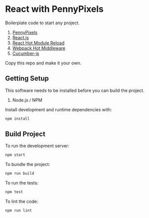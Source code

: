 # React with PennyPixels

Boilerplate code to start any project.

1.  [PennyPixels](http://pennypixels.pennymacusa.com/#navs) 
2.  [React.js](http://facebook.github.io/react/) 
3.  [React Hot Module Reload](https://github.com/gaearon/react-transform-hmr)
4.  [Webpack Hot Middleware](https://www.npmjs.com/package/webpack-hot-middleware)
5.  [Cucumber-js](https://github.com/cucumber/cucumber-js)

Copy this repo and make it your own.


## Getting Setup

This software needs to be installed before you can build the project.

1.  Node.js / NPM

Install development and runtime dependencies with:

```sh
npm install
```

## Build Project

To run the development server:

```sh
npm start 
```

To bundle the project:

```sh
npm run build
```

To run the tests:

```sh
npm test
```

To lint the code:

```sh
npm run lint
```
